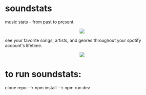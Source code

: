 # soundstats

music stats - from past to present.

<p align = "center">
  <img src = "https://i.imgur.com/oAZIgQz.gif"/>
</p>

see your favorite songs, artists, and genres throughout your spotify account's lifetime.
<p align = "center">
  <img src = "https://i.imgur.com/ChlIT2T.gif"/>
</p>

# to run soundstats:
clone repo --> npm install --> npm run dev
